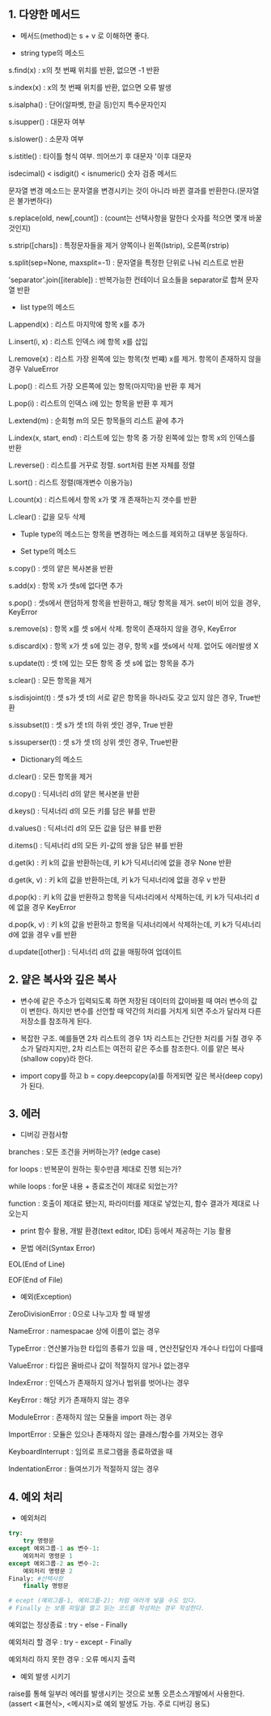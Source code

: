 ## 1. 다양한 메서드

- 메서드(method)는 s + v 로 이해하면 좋다.

- string type의 메소드

s.find(x) : x의 첫 번째 위치를 반환, 없으면 -1 반환

s.index(x) : x의 첫 번째 위치를 반환, 없으면 오류 발생

s.isalpha() : 단어(알파벳, 한글 등)인지 특수문자인지

s.isupper() : 대문자 여부

s.islower() : 소문자 여부

s.istitle() : 타이틀 형식 여부. 띄어쓰기 후 대문자 '이후 대문자

isdecimal() < isdigit() < isnumeric() 숫자 검증 메서드



문자열 변경 메소드는 문자열을 변경시키는 것이 아니라 바뀐 결과를 반환한다.(문자열은 불가변하다)

s.replace(old, new[,count]) : (count는 선택사항을 말한다 숫자를 적으면 몇개 바꿀 것인지)

s.strip([chars]) : 특정문자들을 제거 양쪽이나 왼쪽(lstrip), 오른쪽(rstrip)

s.split(sep=None, maxsplit=-1) : 문자열을 특정한 단위로 나눠 리스트로 반환

'separator'.join([iterable]) : 반복가능한 컨테이너 요소들을 separator로 합쳐 문자열 반환



- list type의 메소드

L.append(x) : 리스트 마지막에 항목 x를 추가

L.insert(i, x) : 리스트 인덱스 i에 항목 x를 삽입

L.remove(x) : 리스트 가장 왼쪽에 있는 항목(첫 번쨰) x를 제거. 항목이 존재하지 않을 경우 ValueError

L.pop() : 리스트 가장 오른쪽에 있는 항목(마지막)을 반환 후 제거

L.pop(i) : 리스트의 인덱스 i에 있는 항목을 반환 후 제거

L.extend(m) : 순회형 m의 모든 항목들의 리스트 끝에 추가

L.index(x, start, end) : 리스트에 있는 항목 중 가장 왼쪽에 있는 항목 x의 인덱스를 반환

L.reverse() : 리스트를 거꾸로 정렬. sort처럼 원본 자체를 정렬

L.sort() : 리스트 정렬(매개변수 이용가능)

L.count(x) : 리스트에서 항목 x가 몇 개 존재하는지 갯수를 반환

L.clear() : 값을 모두 삭제



- Tuple type의 메소드는 항목을 변경하는 메소드를 제외하고 대부분 동일하다.



- Set type의 메소드

s.copy() : 셋의 얕은 복사본을 반환

s.add(x) : 항목 x가 셋s에 없다면 추가

s.pop() : 셋s에서 랜덤하게 항목을 반환하고, 해당 항목을 제거. set이 비어 있을 경우, KeyError

s.remove(s) : 항목 x를 셋 s에서 삭제. 항목이 존재하지 않을 경우, KeyError

s.discard(x) : 항목 x가 셋 s에 있는 경우, 항목 x를 셋s에서 삭제. 없어도 에러발생 X

s.update(t) : 셋 t에 있는 모든 항목 중  셋 s에 없는 항목을 추가

s.clear() : 모든 항목을 제거

s.isdisjoint(t) : 셋 s가 셋 t의 서로 같은 항목을 하나라도 갖고 있지 않은 경우, True반환

s.issubset(t) : 셋 s가 셋 t의 하위 셋인 경우, True 반환

s.issuperser(t) : 셋 s가 셋 t의 상위 셋인 경우, True반환



- Dictionary의 메소드

d.clear() : 모든 항목을 제거

d.copy() : 딕셔너리 d의 얕은 복사본을 반환

d.keys() : 딕셔너리 d의 모든 키를 담은 뷰를 반환

d.values() : 딕셔너리 d의 모든 값을 담은 뷰를 반환

d.items() : 딕셔너리 d의 모든 키-값의 쌍을 담은 뷰를 반환

d.get(k) : 키 k의 값을 반환하는데, 키 k가 딕셔너리에 없을 경우 None 반환

d.get(k, v) : 키 k의 값을 반환하는데, 키 k가 딕셔너리에 없을 경우 v 반환

d.pop(k) : 키 k의 값을 반환하고 항목을 딕셔너리에서 삭제하는데, 키 k가 딕셔너리 d에 없을 경우 KeyError

d.pop(k, v) : 키 k의 값을 반환하고 항목을 딕셔너리에서 삭제하는데, 키 k가 딕셔너리 d에 없을 경우 v를 반환

d.update([other]) : 딕셔너리 d의 값을 매핑하여 업데이트



## 2. 얕은 복사와 깊은 복사

- 변수에 같은 주소가 입력되도록 하면 저장된 데이터의 값이바뀔 때 여러 변수의 값이 변한다. 하지만 변수를 선언할 때 약간의 처리를 거치게 되면 주소가 달라져 다른 저장소를 참조하게 된다.

- 복잡한 구조. 예를들면 2차 리스트의 경우 1차 리스트는 간단한 처리를 거칠 경우 주소가 달라지지만, 2차 리스트는 여전히 같은 주소를 참조한다. 이를 얕은 복사(shallow copy)라 한다.

- import copy를 하고 b = copy.deepcopy(a)를 하게되면 깊은 복사(deep copy)가 된다.



## 3. 에러

- 디버깅 관점사항

branches : 모든 조건을 커버하는가? (edge case)

for loops : 반복문이 원하는 횟수만큼 제대로 진행 되는가?

while loops : for문 내용 + 종료조건이 제대로 되었는가?

function : 호출이 제대로 됐는지, 파라미터를 제대로 넣었는지, 함수 결과가 제대로 나오는지

- print 함수 활용, 개발 환경(text editor, IDE) 등에서 제공하는 기능 활용

- 문법 에러(Syntax Error)

EOL(End of Line)

EOF(End of File)

- 예외(Exception)

ZeroDivisionError : 0으로 나누고자 할 때 발생

NameError : namespacae 상에 이름이 없는 경우

TypeError : 연산불가능한 타입의 종류가 있을 때 , 연산전달인자 개수나 타입이 다를때

ValueError : 타입은 올바르나 값이 적절하지 않거나 없는경우

IndexError : 인덱스가 존재하지 않거나 범위를 벗어나는 경우

KeyError : 해당 키가 존재하지 않는 경우

ModuleError : 존재하지 않는 모듈을 import 하는 경우

ImportError : 모듈은 있으나 존재하지 않는 클래스/함수를 가져오는 경우

KeyboardInterrupt : 임의로 프로그램을 종료하였을 때

IndentationError : 들여쓰기가 적절하지 않는 경우



## 4. 예외 처리

- 예외처리

```python
try:
	try 명령문
except 예외그룹-1 as 변수-1:
    예외처리 명령문 1
except 예외그룹-2 as 변수-2:
    예외처리 명령문 2
Finaly: #선택사항
    finally 명령문

# ecept (예외그룹-1, 예외그룹-2): 처럼 여러개 넣을 수도 있다.
# Finally 는 보통 파일을 열고 읽는 코드를 작성하는 경우 작성한다.
```

예외없는 정상종료 : try - else - Finally

예외처리 할 경우 : try - except - Finally

예외처리 하지 못한 경우 : 오류 메시지 출력

- 예외 발생 시키기

raise를 통해 일부러 에러를 발생시키는 것으로 보통 오픈소스개발에서 사용한다.(assert <표현식>, <메시지>로 예외 발생도 가능. 주로 디버깅 용도)